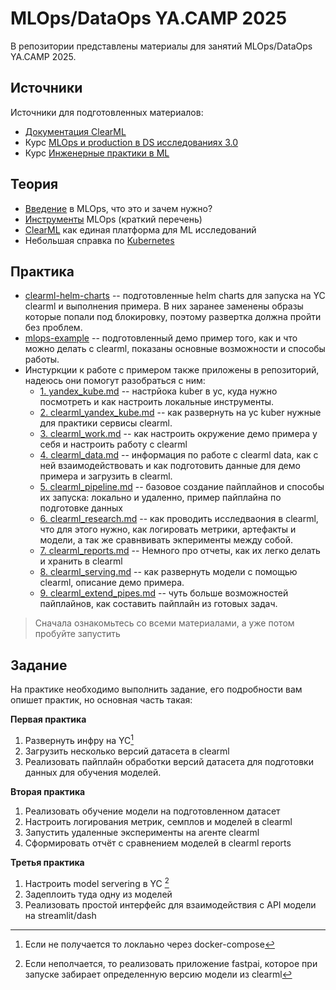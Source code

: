 # MLOps/DataOps YA.CAMP 2025
В репозитории представлены материалы для занятий MLOps/DataOps YA.CAMP 2025.

## Источники
Источники для подготовленных материалов:

- [Документация ClearML](https://clear.ml/docs/latest/docs/)
- Курс [MLOps и production в DS исследованиях 3.0](https://ods.ai/tracks/mlops3-course-spring-2024)
- Курс [Инженерные практики в ML](https://levkovalenko.github.io/Engineering-Practices-ML/)

## Теория
- [Введение](./slides/1.intro.qmd) в MLOps, что это и зачем нужно?
- [Инструменты](./slides/2.tools.qmd) MLOps (краткий перечень)
- [ClearML](./slides/3.clearml.qmd) как единая платформа для ML исследований
- Небольшая справка по [Kubernetes](./slides/4.k8s.qmd)

## Практика
- [clearml-helm-charts](./clearml-helm-charts) -- подготовленные helm charts для запуска на YC clearml и выполнения примера. В них заранее заменены образы которые попали под блокировку, поэтому развертка должна пройти без проблем.
- [mlops-example](./mlops-example)  -- подготовленный демо пример того, как и что можно делать c clearml, показаны основные возможности и способы работы.
- Инстуркции к работе с примером также приложены в репозиторий, надеюсь они помогут разобраться с ним:
  - [1. yandex_kube.md](./1.%20yandex_kube.md) -- настрйока kuber в yc, куда нужно посмотреть и как настроить локальные инструменты.
  - [2. clearml_yandex_kube.md](./2.%20clearml_yandex_kube.md) -- как развернуть на yc kuber нужные для практики сервисы clearml.
  - [3. clearml_work.md](./3.%20clearml_work.md) -- как настроить окружение демо примера у себя и настроить работу с clearml
  - [4. clearml_data.md](./4.%20clearml_data.md) -- информация по работе с clearml data, как с ней взаимодействовать и как подготовить данные для демо примера и загрузить в clearml.
  - [5. clearml_pipeline.md](./5.%20clearml_pipeline.md) -- базовое создание пайплайнов и способы их запуска: локально и удаленно, пример пайплайна по подготовке данных
  - [6. clearml_research.md](./6.%20clearml_research.md) -- как проводить исследваония в clearml, что для этого нужно, как логировать метрики, артефакты и модели, а так же сравнвивать экперименты между собой.
  - [7. clearml_reports.md](./7.%20clearml_reports.md) -- Немного про отчеты, как их легко делать и хранить в clearml
  - [8. clearml_serving.md](./8.%20clearml_serving.md) -- как развернуть модели с помощью clearml, описание демо примера.
  - [9. clearml_extend_pipes.md](./9.%20clearml_extend_pipes.md) -- чуть больше возможностей пайплайнов, как составить пайплайн из готовых задач.

> Сначала ознакомьтесь со всеми материалами, а уже потом пробуйте запустить

## Задание
На практике необходимо выполнить задание, его подробности вам опишет практик, но основная часть такая:

**Первая практика**

1. Развернуть инфру на YC[^1]
2. Загрузить несколько версий датасета в clearml
3. Реализовать пайплайн обработки версий датасета для подготовки данных для обучения моделей.

**Вторая практика**

1. Реализовать обучение модели на подготовленном датасет
2. Настроить логирования метрик, семплов и моделей в clearml
3. Запустить удаленные эксперименты на агенте clearml
4. Сформировать отчёт с сравнением моделей в clearml reports

**Третья практика**

1. Настроить model servering в YC [^2]
2. Задеплоить туда одну из моделей 
3. Реализовать простой интерфейс для взаимодействия с API модели на streamlit/dash

[^1]: Если не получается то локлаьно через docker-compose
[^2]: Если неполчается, то реализовать приложение fastpai, которое при запуске забирает определенную версию модели из clearml